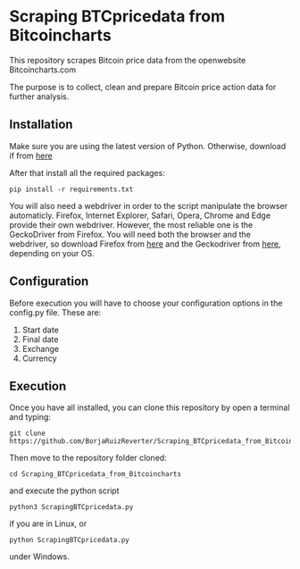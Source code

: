# Scraping BTCpricedata from Bitcoincharts
This repository scrapes Bitcoin price data from the openwebsite Bitcoincharts.com

The purpose is to collect, clean and prepare Bitcoin price action data for further analysis.

## Installation
Make sure you are using the latest version of Python. Otherwise, download if from [here](https://www.python.org/downloads/)

After that install all the required packages:
```shell
pip install -r requirements.txt
```

You will also need a webdriver in order to the script manipulate the browser automaticly. Firefox, Internet Explorer, Safari, Opera, Chrome and Edge provide their own webdriver. However, the most reliable one is the GeckoDriver from Firefox. You will need both the browser and the webdriver, so download Firefox from [here](https://www.mozilla.org/en-US/firefox/new/) and the Geckodriver from [here](https://github.com/mozilla/geckodriver/releases), depending on your OS.

## Configuration
Before execution you will have to choose your configuration options in the config.py file. These are:
1. Start date
2. Final date
3. Exchange
4. Currency

## Execution
Once you have all installed, you can clone this repository by open a terminal and typing:
```shell
git clone https://github.com/BorjaRuizReverter/Scraping_BTCpricedata_from_Bitcoincharts.git
```

Then move to the repository folder cloned:

```shell
cd Scraping_BTCpricedata_from_Bitcoincharts
```

and execute the python script
```shell
python3 ScrapingBTCpricedata.py
```
if you are in Linux, or

```shell
python ScrapingBTCpricedata.py
```
under Windows.
